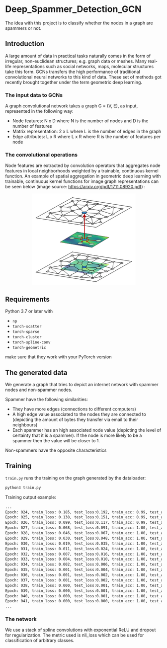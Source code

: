 # Deep_Spammer_Detection_GCN

The idea with this project is to classify whether the nodes in a graph are spammers or not.

## Introduction

A  large  amount  of  data  in  practical  tasks  naturally  comes in the form of irregular, non-euclidean structures; e.g. graph data or meshes. Many real-life representations such as social networks, maps, molecular structures take this form. GCNs  transfers  the  high  performance  of  traditional convolutional neural networks to this kind of data. These set of methods got recently brought together under the term geometric deep learning. 

### The input data to GCNs

A graph convolutional network takes a graph G = (V, E), as input, represented in the following way:

* Node features: N x D where N is the number of nodes and D is the number of features
* Matrix representation: 2 x L where L is the number of edges in the graph
* Edge attributes: L x R where L x R where R is the number of features per node

### The convolutional operations

Node features are extracted by convolution operators that aggregates node features in local neighborhoods weighted by a trainable, continuous kernel function. An example of spatial aggregation in geometric deep learning with trainable, continuous kernel functions for image graph representations can be seen below (image source: https://arxiv.org/pdf/1711.08920.pdf)
:

<p align="center"> 
  <img src="graph_conv.png">
</p>

<!---https://stackoverflow.com/questions/12090472/github-readme-md-center-image--->

## Requirements

Python 3.7 or later with 

- `np`
- `torch-scatter`
- `torch-sparse`
- `torch-cluster`
- `torch-spline-conv `
- `torch-geometric`

make sure that they work with your PyTorch version
                                                      
## The generated data

We generate a graph that tries to depict an internet network with spammer nodes and non-spammer nodes.

Spammer have the following similarities:

* They have more edges (connections to different computers)
* A high edge value associated to the nodes they are connected to (depicting the amount of bytes they transfer via email to their neighbours)
* Each spammer has an high associated node value (depicting the level of certainty that it is a spammer). If the node is more likely to be a spammer then the value will be closer to 1.

Non-spammers have the opposite characteristics

## Training

`train.py` runs the training on the graph generated by the dataloader:

```bash
python3 train.py
```

Training output example:

```bash
...
Epoch: 024, train_loss: 0.185, test_loss:0.192, train_acc: 0.99, test_acc: 0.95
Epoch: 025, train_loss: 0.138, test_loss:0.151, train_acc: 0.99, test_acc: 0.95
Epoch: 026, train_loss: 0.099, test_loss:0.117, train_acc: 0.99, test_acc: 0.95
Epoch: 027, train_loss: 0.068, test_loss:0.091, train_acc: 1.00, test_acc: 0.95
Epoch: 028, train_loss: 0.046, test_loss:0.067, train_acc: 1.00, test_acc: 1.00
Epoch: 029, train_loss: 0.030, test_loss:0.048, train_acc: 1.00, test_acc: 1.00
Epoch: 030, train_loss: 0.019, test_loss:0.035, train_acc: 1.00, test_acc: 1.00
Epoch: 031, train_loss: 0.011, test_loss:0.024, train_acc: 1.00, test_acc: 1.00
Epoch: 032, train_loss: 0.007, test_loss:0.016, train_acc: 1.00, test_acc: 1.00
Epoch: 033, train_loss: 0.004, test_loss:0.010, train_acc: 1.00, test_acc: 1.00
Epoch: 034, train_loss: 0.002, test_loss:0.006, train_acc: 1.00, test_acc: 1.00
Epoch: 035, train_loss: 0.001, test_loss:0.004, train_acc: 1.00, test_acc: 1.00
Epoch: 036, train_loss: 0.001, test_loss:0.002, train_acc: 1.00, test_acc: 1.00
Epoch: 037, train_loss: 0.001, test_loss:0.002, train_acc: 1.00, test_acc: 1.00
Epoch: 038, train_loss: 0.000, test_loss:0.001, train_acc: 1.00, test_acc: 1.00
Epoch: 039, train_loss: 0.000, test_loss:0.001, train_acc: 1.00, test_acc: 1.00
Epoch: 040, train_loss: 0.000, test_loss:0.001, train_acc: 1.00, test_acc: 1.00
Epoch: 041, train_loss: 0.000, test_loss:0.000, train_acc: 1.00, test_acc: 1.00
...
```

### The network

We use a stack of spline convolutions with exponential ReLU and dropout for regularization. The metric used is nll_loss which can be used for classification of arbitrary classes.
